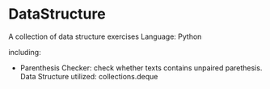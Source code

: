 # DataStructure
A collection of data structure exercises
Language: Python

including:

- Parenthesis Checker: check whether texts contains unpaired parethesis. 
    Data Structure utilized: collections.deque
